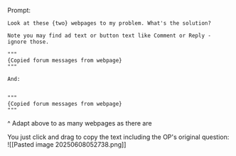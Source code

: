 Prompt:
```
Look at these {two} webpages to my problem. What's the solution? 

Note you may find ad text or button text like Comment or Reply - ignore those. 

"""
{Copied forum messages from webpage}
"""

And:


"""
{Copied forum messages from webpage}
"""
```

^ Adapt above to as many webpages as there are

You just click and drag to copy the text including the OP's original question:
![[Pasted image 20250608052738.png]]

